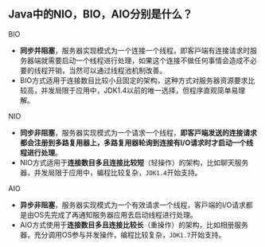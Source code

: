 ## Java中的NIO，BIO，AIO分别是什么？ 

BIO

* **同步并阻塞**，服务器实现模式为⼀个连接⼀个线程，即客⼾端有连接请求时服务器端就需要启动⼀个线程进⾏处理，如果这个连接不做任何事情会造成不必要的线程开销，当然可以通过线程池机制改善。
* BIO⽅式适⽤于连接数⽬⽐较⼩且固定的架构，这种⽅式对服务器资源要求⽐较⾼，并发局限于应⽤中，JDK1.4以前的唯⼀选择，但程序直观简单易理解。

NIO 
* **同步⾮阻塞**，服务器实现模式为⼀个请求⼀个线程，**即客⼾端发送的连接请求都会注册到多路复⽤器上，多路复⽤器轮询到连接有I/O请求时才启动⼀个线程进⾏处理**。
* NIO⽅式适⽤于**连接数⽬多且连接⽐较短**（轻操作）的架构，⽐如聊天服务器，并发局限于应⽤中，编程⽐较复杂，`JDK1.4`开始⽀持。

AIO
* **异步⾮阻塞**，服务器实现模式为⼀个有效请求⼀个线程，客⼾端的I/O请求都是由OS先完成了再通知服务器应⽤去启动线程进⾏处理。
* AIO⽅式使⽤于**连接数⽬多且连接⽐较⻓**（重操作）的架构，⽐如相册服务器，充分调⽤OS参与并发操作，编程⽐较复杂，`JDK1.7`开始⽀持。